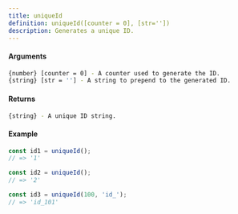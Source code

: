 ```yaml
---
title: uniqueId
definition: uniqueId([counter = 0], [str=''])
description: Generates a unique ID.
---
```



#### Arguments


```bash
{number} [counter = 0] - A counter used to generate the ID.
{string} [str = ''] - A string to prepend to the generated ID.
```


#### Returns


```bash
{string} - A unique ID string.
```


#### Example


```ts
const id1 = uniqueId();
// => '1'

const id2 = uniqueId();
// => '2'

const id3 = uniqueId(100, 'id_');
// => 'id_101'
```